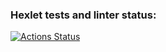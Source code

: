 ### Hexlet tests and linter status:
[![Actions Status](https://github.com/sirflyingv/frontend-project-12/workflows/hexlet-check/badge.svg)](https://github.com/sirflyingv/frontend-project-12/actions)